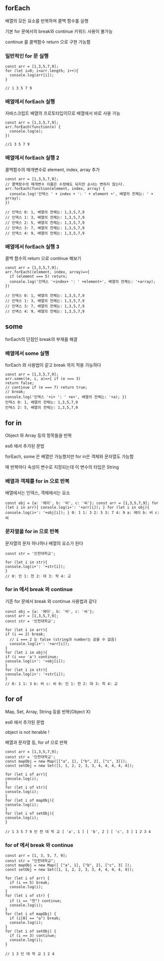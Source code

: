 ## forEach

배열의 모든 요소를 반복하며 콜백 함수를 실행

기본 for 문에서의 break와 continue 키워드 사용이 불가능

continue 를 콜백함수 return 으로 구현 가능함

### 일반적인 for 문 실행

```
const arr = [1,3,5,7,9]; 
for (let i=0; i<arr.length; i++){ 
  console.log(arr[i]); 
} 

// 1 3 5 7 9
```

### 배열에서 forEach 실행
자바스크립트 배열의 프로토타입이므로 배열에서 바로 사용 가능

```
const arr = [1,3,5,7,9]; 
arr.forEach(function(e) { 
  console.log(e); 
}) 

//1 3 5 7 9
```

### 배열에서 forEach 실행 2
콜백함수의 매개변수로 element, index, array 추가

```
const arr = [1,3,5,7,9];
// 콜백함수의 매개변수 이름은 수정해도 되지만 순서는 변하지 않는다. 
arr.forEach(function(element, index, array) { 
  console.log('인덱스 ' + index + ': ' + element +', 배열의 전체는: ' + array); 
}) 

// 인덱스 0: 1, 배열의 전체는: 1,3,5,7,9 
// 인덱스 1: 3, 배열의 전체는: 1,3,5,7,9 
// 인덱스 2: 5, 배열의 전체는: 1,3,5,7,9 
// 인덱스 3: 7, 배열의 전체는: 1,3,5,7,9 
// 인덱스 4: 9, 배열의 전체는: 1,3,5,7,9
```

### 배열에서 forEach 실행 3
콜백 함수의 return 으로 continue 해보기

```
const arr = [1,3,5,7,9]; 
arr.forEach((element, index, array)=>{ 
  if (element === 5) return;
  console.log('인덱스 '+index+ ': ' +element+', 배열의 전체는: '+array); 
}) 

// 인덱스 0: 1, 배열의 전체는: 1,3,5,7,9 
// 인덱스 1: 3, 배열의 전체는: 1,3,5,7,9 
// 인덱스 3: 7, 배열의 전체는: 1,3,5,7,9 
// 인덱스 4: 9, 배열의 전체는: 1,3,5,7,9 
```

## some
forEach의 단점인 break의 부재를 해결

### 배열에서 some 실행
forEach 와 사용법이 같고 break 까지 적용 가능하다

```
const arr = [1,3,5,7,9]; 
arr.some((e, i, a)=>{ if (e === 3) 
return false; 
// continue if (e === 7) return true; 
// break; 
console.log('인덱스 '+i+ ': ' +e+', 배열의 전체는: '+a); }) 
인덱스 0: 1, 배열의 전체는: 1,3,5,7,9 
인덱스 2: 5, 배열의 전체는: 1,3,5,7,9
```

## for in
Object 와 Array 등의 항목들을 반복

es6 에서 추가된 문법

forEach, some 은 배열만 가능했지만 for in은 객체와 문자열도 가능함

매 반복마다 속성이 변수로 지정되는데 이 변수의 타입은 String

### 배열과 객체를 for in 으로 반복
배열에서는 인덱스, 객체에서는 요소

```
const obj = {a: '에이', b: '비', c: '씨'}; const arr = [1,3,5,7,9]; for (let i in arr){ console.log(i+': '+arr[i]); } for (let i in obj){ console.log(i+': '+obj[i]); } 0: 1 1: 3 2: 5 3: 7 4: 9 a: 에이 b: 비 c: 씨
```

### 문자열을 for in 으로 반복
문자열의 문자 하나하나 배열의 요소가 된다

```
const str = '인천대학교'; 

for (let i in str){ 
console.log(i+': '+str[i]); 
} 
// 0: 인 1: 천 2: 대 3: 학 4: 교
```

### for in 에서 break 와 continue
기존 for 문에서 break 와 continue 사용법과 같다
```
const obj = {a: '에이', b: '비', c: '씨'}; 
const arr = [1,3,5,7,9]; 
const str = '인천대학교'; 

for (let i in arr){ 
if (i == 2) break; 
  // i === 2 는 false (string과 number는 같을 수 없음) 
  console.log(i+': '+arr[i]); 
} 
for (let i in obj){ 
if (i === 'a') continue; 
console.log(i+': '+obj[i]); 
} 
for (let i in str){ 
console.log(i+': '+str[i]); 
} 
// 0: 1 1: 3 b: 비 c: 씨 0: 인 1: 천 2: 대 3: 학 4: 교
```

## for of


Map, Set, Array, String 등을 반복(Object X)

es6 에서 추가된 문법

object is not iterable !

배열과 문자열 등, for of 으로 반복

```
const arr = [1,3,5,7,9]; 
const str = '인천대학교'; 
const mapObj = new Map([["a", 1], ["b", 2], ["c", 3]]); 
const setObj = new Set([1, 1, 2, 2, 3, 3, 4, 4, 4, 4, 4]); 

for (let i of arr){ 
console.log(i); 
} 
for (let i of str){ 
console.log(i); 
} 
for (let i of mapObj){ 
console.log(i); 
} 
for (let i of setObj){ 
console.log(i); 
} 

// 1 3 5 7 9 인 천 대 학 교 [ 'a', 1 ] [ 'b', 2 ] [ 'c', 3 ] 1 2 3 4
```

### for of 에서 break 와 continue
```
const arr = [1, 3, 5, 7, 9]; 
const str = "인천대학교"; 
const mapObj = new Map([ ["a", 1], ["b", 2], ["c", 3] ]); 
const setObj = new Set([1, 1, 2, 2, 3, 3, 4, 4, 4, 4, 4]); 

for (let i of arr) { 
  if (i == 5) break; 
  console.log(i);
} 
for (let i of str) { 
  if (i == "천") continue; 
  console.log(i); 
} 
for (let i of mapObj) { 
  if (i[0] == "a") break; 
  console.log(i); 
} 
for (let i of setObj) { 
  if (i == 3) continue; 
  console.log(i); 
} 

// 1 3 인 대 학 교 1 2 4
```
